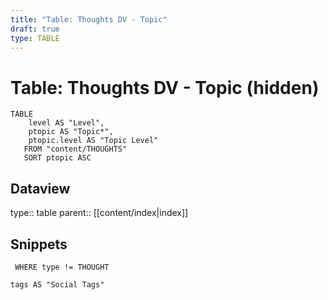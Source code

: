 ```yaml
---
title: "Table: Thoughts DV - Topic"
draft: true
type: TABLE
---
```

# Table: Thoughts DV - Topic (hidden)
```dataview
TABLE
	level AS "Level",
	ptopic AS "Topic*",
	ptopic.level AS "Topic Level"
   FROM "content/THOUGHTS"
   SORT ptopic ASC
```


## Dataview
type:: table
parent:: [[content/index|index]]

## Snippets

```dataview
 WHERE type != THOUGHT

tags AS "Social Tags"
```